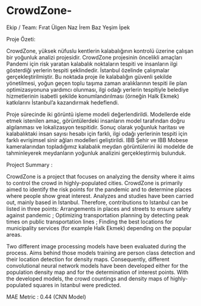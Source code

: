 # CrowdZone-

Ekip / Team:
Fırat Ülgen
Naz İrem Baz
Yeşim İpek

Proje Özeti:

CrowdZone,  yüksek nüfuslu kentlerin kalabalığının kontrolü üzerine çalışan bir yoğunluk analizi projesidir. CrowdZone projesinin öncelikli amaçları Pandemi için risk yaratan kalabalık noktaların tespiti ve insanların ilgi gösterdiği yerlerin tespiti şeklindedir.  İstanbul özelinde çalışmalar gerçekleştirilmiştir. Bu noktada proje ile kalabalığın güvenli şekilde yönetilmesi, yoğun geçen toplu taşıma  zaman aralıklarının tespiti ile plan optimizasyonuna yardımcı olunması, ilgi odağı yerlerin tespitiyle belediye hizmetlerinin isabetli şekilde konumlandırılması (örneğin Halk Ekmek) katkılarını İstanbul’a kazandırmak hedeflendi.  

Proje sürecinde iki görüntü işleme modeli değerlendirildi. Modellerde elde etmek istenilen amaç, görüntülerdeki insanların model tarafından doğru algılanması ve lokalizasyon tespitidir. Sonuç olarak yoğunluk haritası ve kalabalıktaki insan sayısı hesabı için farklı, ilgi odağı yerlerinin tespiti için farklı evrişimsel sinir ağları modelleri geliştirildi. IBB Şehir ve IBB Mobese kameralarından topladığımız kalabalık meydan görüntülerini iki modelde de tahminleyerek meydanların yoğunluk analizini gerçekleştirmiş bulunduk.

Project Summary : 

CrowdZone is a project that focuses on analyzing the density where it aims to control the crowd in highly-populated cities. CrowdZone is primarily aimed to  identify the risk points for the pandemic and to determine places where people show great interest. Analyzes and studies have been carried out, mainly based in Istanbul. Therefore, contributions to Istanbul can be listed in three points: Arrangements in places and streets to ensure safety against pandemic ; Optimizing transportation planning by detecting peak times on public transportation lines ; Finding the best locations for municipality services (for example Halk Ekmek) depending on the popular areas.

Two different image processing models have been evaluated during the process. Aims behind those models training are person class detection and their location detection for density maps. Consequently, different convolutional neural network models have been developed either for the population density map and for the determination of interest points. With the developed models, the crowd countings and density maps  of highly-populated squares in Istanbul were predicted.

MAE Metric : 0.44 (CNN Model)
